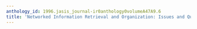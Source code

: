 ```yaml
---
anthology_id: 1996.jasis_journal-ir0anthology0volumeA47A9.6
title: 'Networked Information Retrieval and Organization: Issues and Questions'
---
```

